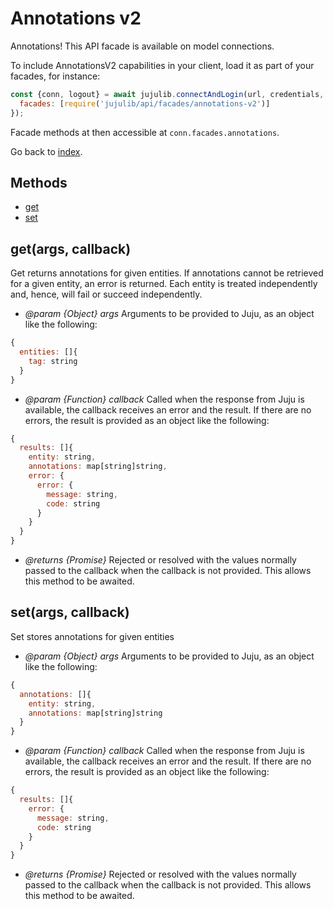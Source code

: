 <!---
NOTE: this file has been generated by the doc command in js-libjuju
on Wed 2042/01/01 16:42:47 UTC. Do not manually edit this file.
--->
# Annotations v2

Annotations!
This API facade is available on model connections.

To include AnnotationsV2 capabilities in your client, load it as
part of your facades, for instance:
```javascript
const {conn, logout} = await jujulib.connectAndLogin(url, credentials, {
  facades: [require('jujulib/api/facades/annotations-v2')]
});
```
Facade methods at then accessible at `conn.facades.annotations`.

Go back to [index](index.md).

## Methods
- [get](#getargs-callback)
- [set](#setargs-callback)

## get(args, callback)
Get returns annotations for given entities. If annotations cannot be
    retrieved for a given entity, an error is returned. Each entity is
    treated independently and, hence, will fail or succeed independently.

- *@param {Object} args* Arguments to be provided to Juju, as an object like
  the following:
```javascript
{
  entities: []{
    tag: string
  }
}
```
- *@param {Function} callback* Called when the response from Juju is available,
  the callback receives an error and the result. If there are no errors, the
  result is provided as an object like the following:
```javascript
{
  results: []{
    entity: string,
    annotations: map[string]string,
    error: {
      error: {
        message: string,
        code: string
      }
    }
  }
}
```
- *@returns {Promise}* Rejected or resolved with the values normally passed to
  the callback when the callback is not provided.
  This allows this method to be awaited.

## set(args, callback)
Set stores annotations for given entities

- *@param {Object} args* Arguments to be provided to Juju, as an object like
  the following:
```javascript
{
  annotations: []{
    entity: string,
    annotations: map[string]string
  }
}
```
- *@param {Function} callback* Called when the response from Juju is available,
  the callback receives an error and the result. If there are no errors, the
  result is provided as an object like the following:
```javascript
{
  results: []{
    error: {
      message: string,
      code: string
    }
  }
}
```
- *@returns {Promise}* Rejected or resolved with the values normally passed to
  the callback when the callback is not provided.
  This allows this method to be awaited.
